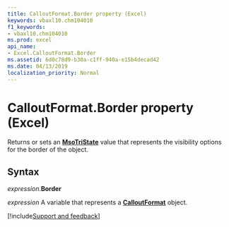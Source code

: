 ```yaml
---
title: CalloutFormat.Border property (Excel)
keywords: vbaxl10.chm104010
f1_keywords:
- vbaxl10.chm104010
ms.prod: excel
api_name:
- Excel.CalloutFormat.Border
ms.assetid: 6d0c78d9-b30a-c1ff-940a-e15b4decad42
ms.date: 04/13/2019
localization_priority: Normal
---
```



# CalloutFormat.Border property (Excel)

Returns or sets an **[MsoTriState](Office.MsoTriState.md)** value that represents the visibility options for the border of the object.


## Syntax

_expression_.**Border**

_expression_ A variable that represents a **[CalloutFormat](Excel.CalloutFormat.md)** object.




[!include[Support and feedback](~/includes/feedback-boilerplate.md)]